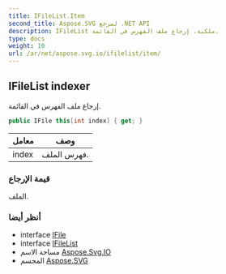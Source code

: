 ```yaml
---
title: IFileList.Item
second_title: Aspose.SVG لمرجع .NET API
description: IFileList ملكية. إرجاع ملف الفهرس في القائمة.
type: docs
weight: 10
url: /ar/net/aspose.svg.io/ifilelist/item/
---
```

## IFileList indexer

إرجاع ملف الفهرس في القائمة.

```csharp
public IFile this[int index] { get; }
```

| معامل | وصف |
| --- | --- |
| index | فهرس الملف. |

### قيمة الإرجاع

الملف.

### أنظر أيضا

* interface [IFile](../../ifile/)
* interface [IFileList](../)
* مساحة الاسم [Aspose.Svg.IO](../../ifilelist/)
* المجسم [Aspose.SVG](../../../)


